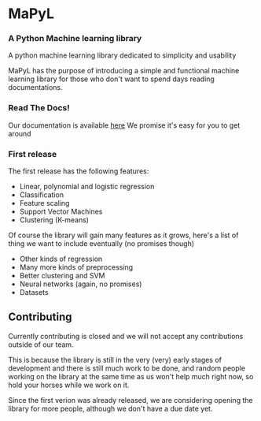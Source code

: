 # MaPyL

### A Python Machine learning library

A python machine learning library dedicated to simplicity and usability

MaPyL has the purpose of introducing a simple and functional machine learning library for those who don't want to spend days reading documentations.

### Read The Docs!

Our documentation is available [here](mapyl.readthedocs.io)
We promise it's easy for you to get around

### First release

The first release has the following features:

- Linear, polynomial and logistic regression
- Classification
- Feature scaling 
- Support Vector Machines
- Clustering (K-means)

Of course the library will gain many features as it grows, here's a list of thing we want to include eventually (no promises though)

- Other kinds of regression
- Many more kinds of preprocessing
- Better clustering and SVM
- Neural networks (again, no promises)
- Datasets
  
## Contributing

Currently contributing is closed and we will not accept any contributions outside of our team.

This is because the library is still in  the very (very) early stages of development and there is still much work to be done, and random people working on the library at the same time as us won't help much right now, so hold your horses while we work on it. 

Since the first verion was already released, we are considering opening the library for more people, although we don't have a due date yet.


